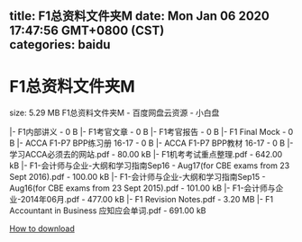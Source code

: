
title: F1总资料文件夹M
date: Mon Jan 06 2020 17:47:56 GMT+0800 (CST)    
categories: baidu
---

# F1总资料文件夹M
size: 5.29 MB
 F1总资料文件夹M - 百度网盘云资源 - 小白盘
 
|- F1内部讲义 - 0 B
|- F1考官文章 - 0 B
|- F1考官报告 - 0 B
|- F1 Final Mock - 0 B
|- ACCA F1-P7 BPP练习册 16-17 - 0 B
|- ACCA F1-P7 BPP教材 16-17 - 0 B
|- 学习ACCA必须去的网站.pdf - 80.00 kB
|- F1机考考试重点整理.pdf - 642.00 kB
|- F1-会计师与企业-大纲和学习指南Sep16 - Aug17(for CBE exams from 23 Sept 2016).pdf - 100.00 kB
|- F1-会计师与企业-大纲和学习指南Sep15 - Aug16(for CBE exams from 23 Sept 2015).pdf - 101.00 kB
|- F1-会计师与企业-2014年06月.pdf - 477.00 kB
|- F1 Revision Notes.pdf - 3.20 MB
|- F1 Accountant in Business 应知应会单词.pdf - 691.00 kB

[How to download](https://bpcam.bemobtrk.com/go/2ceec3aa-1ca2-46d6-b9ff-aaa5c184517c?jno=841)